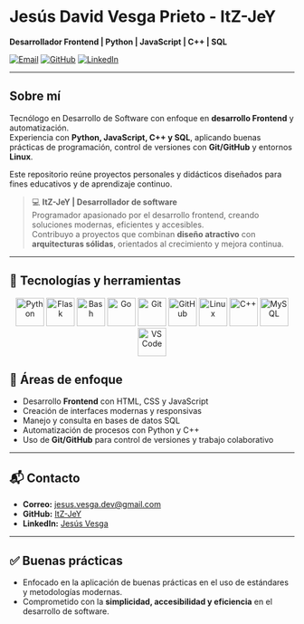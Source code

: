 # Jesús David Vesga Prieto - ItZ-JeY

**Desarrollador Frontend | Python | JavaScript | C++ | SQL**

[![Email](https://img.shields.io/badge/Email-D14836?style=for-the-badge&logo=gmail&logoColor=white)](mailto:jesus.vesga.dev@gmail.com)
[![GitHub](https://img.shields.io/badge/GitHub-100000?style=for-the-badge&logo=github&logoColor=white)](https://github.com/ItZ-JeY)
[![LinkedIn](https://img.shields.io/badge/LinkedIn-0077B5?style=for-the-badge&logo=linkedin&logoColor=white)](https://linkedin.com/in/jesus-vesga)

---

## Sobre mí
Tecnólogo en Desarrollo de Software con enfoque en **desarrollo Frontend** y automatización.  
Experiencia con **Python, JavaScript, C++ y SQL**, aplicando buenas prácticas de programación, control de versiones con **Git/GitHub** y entornos **Linux**.  

Este repositorio reúne proyectos personales y didácticos diseñados para fines educativos y de aprendizaje continuo.

> 💻 **ItZ-JeY | Desarrollador de software**  
> Programador apasionado por el desarrollo frontend, creando soluciones modernas, eficientes y accesibles.  
> Contribuyo a proyectos que combinan **diseño atractivo** con **arquitecturas sólidas**, orientados al crecimiento y mejora continua.

---

## 🚀 Tecnologías y herramientas

<p align="center">
  <img src="https://cdn.jsdelivr.net/gh/devicons/devicon/icons/python/python-original.svg" alt="Python" width="50" height="50"/>
  <img src="https://cdn.jsdelivr.net/gh/devicons/devicon/icons/flask/flask-original.svg" alt="Flask" width="50" height="50"/>
  <img src="https://cdn.jsdelivr.net/gh/devicons/devicon/icons/bash/bash-original.svg" alt="Bash" width="50" height="50"/>
  <img src="https://cdn.jsdelivr.net/gh/devicons/devicon/icons/go/go-original.svg" alt="Go" width="50" height="50"/>
  <img src="https://cdn.jsdelivr.net/gh/devicons/devicon/icons/git/git-original.svg" alt="Git" width="50" height="50"/>
  <img src="https://cdn.jsdelivr.net/gh/devicons/devicon/icons/github/github-original.svg" alt="GitHub" width="50" height="50"/>
  <img src="https://cdn.jsdelivr.net/gh/devicons/devicon/icons/linux/linux-original.svg" alt="Linux" width="50" height="50"/>
  <img src="https://cdn.jsdelivr.net/gh/devicons/devicon/icons/cplusplus/cplusplus-original.svg" alt="C++" width="50" height="50"/>
  <img src="https://cdn.jsdelivr.net/gh/devicons/devicon/icons/mysql/mysql-original.svg" alt="MySQL" width="50" height="50"/>
  <img src="https://cdn.jsdelivr.net/gh/devicons/devicon/icons/vscode/vscode-original.svg" alt="VS Code" width="50" height="50"/>
</p>

## 📌 Áreas de enfoque

- Desarrollo **Frontend** con HTML, CSS y JavaScript  
- Creación de interfaces modernas y responsivas  
- Manejo y consulta en bases de datos SQL  
- Automatización de procesos con Python y C++  
- Uso de **Git/GitHub** para control de versiones y trabajo colaborativo  

---

## 📬 Contacto

- **Correo:** [jesus.vesga.dev@gmail.com](mailto:jesus.vesga.dev@gmail.com)  
- **GitHub:** [ItZ-JeY](https://github.com/ItZ-JeY)  
- **LinkedIn:** [Jesús Vesga](https://linkedin.com/in/jesus-vesga)  

---

## ✅ Buenas prácticas

- Enfocado en la aplicación de buenas prácticas en el uso de estándares y metodologías modernas.  
- Comprometido con la **simplicidad, accesibilidad y eficiencia** en el desarrollo de software.  
